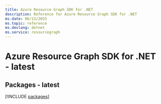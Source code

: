 ```yaml
---
title: Azure Resource Graph SDK for .NET
description: Reference for Azure Resource Graph SDK for .NET
ms.date: 06/13/2025
ms.topic: reference
ms.devlang: dotnet
ms.service: resourcegraph
---
```

# Azure Resource Graph SDK for .NET - latest
## Packages - latest
[!INCLUDE [packages](resource-graph-index.md)]